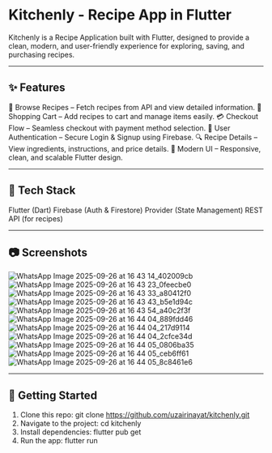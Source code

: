 # Kitchenly - Recipe App in Flutter

Kitchenly is a Recipe Application built with Flutter, designed to provide a clean, modern, and user-friendly experience for exploring, saving, and purchasing recipes.

---

## ✨ Features
📖 Browse Recipes – Fetch recipes from API and view detailed information.
🛒 Shopping Cart – Add recipes to cart and manage items easily.
💳 Checkout Flow – Seamless checkout with payment method selection.
🔐 User Authentication – Secure Login & Signup using Firebase.
🔍 Recipe Details – View ingredients, instructions, and price details.
🎨 Modern UI – Responsive, clean, and scalable Flutter design.

---
## 🚀 Tech Stack
Flutter (Dart)
Firebase (Auth & Firestore)
Provider (State Management)
REST API (for recipes) 

---
## 📷 Screenshots
![WhatsApp Image 2025-09-26 at 16 43 14_402009cb](https://github.com/user-attachments/assets/0d79ee17-3b92-498c-87b3-76feef783976)
![WhatsApp Image 2025-09-26 at 16 43 23_0feecbe0](https://github.com/user-attachments/assets/ddf9399d-1832-41e7-b387-3b334ee1f2ce)
![WhatsApp Image 2025-09-26 at 16 43 33_a80412f0](https://github.com/user-attachments/assets/f2918597-add4-4429-a76f-74cd93c7c677)
![WhatsApp Image 2025-09-26 at 16 43 43_b5e1d94c](https://github.com/user-attachments/assets/b632b36e-e6f8-4084-b258-6de0f0849a1d)
![WhatsApp Image 2025-09-26 at 16 43 54_a40c2f3f](https://github.com/user-attachments/assets/31fb8c2f-e505-4662-8f53-eacc538c5272)
![WhatsApp Image 2025-09-26 at 16 44 04_889fdd46](https://github.com/user-attachments/assets/b69d8d40-84c1-426c-befc-6c5827351116)
![WhatsApp Image 2025-09-26 at 16 44 04_217d9114](https://github.com/user-attachments/assets/b4fad9f3-96ad-4382-ac69-853e6caf67c7)
![WhatsApp Image 2025-09-26 at 16 44 04_2cfce34d](https://github.com/user-attachments/assets/4123e53e-dede-4044-9193-86e1666b15f2)
![WhatsApp Image 2025-09-26 at 16 44 05_0806ba35](https://github.com/user-attachments/assets/bd9bba85-e34f-43ff-9ac0-595e2bab8b57)
![WhatsApp Image 2025-09-26 at 16 44 05_ceb6ff61](https://github.com/user-attachments/assets/2e702ffe-a06c-456f-a685-bf29ea66acab)
![WhatsApp Image 2025-09-26 at 16 44 05_8c8461e6](https://github.com/user-attachments/assets/b89bb2f7-5ee1-442c-8c7a-baa74726ba31)

---
## 🔧 Getting Started
1. Clone this repo:
   git clone https://github.com/uzairinayat/kitchenly.git
2. Navigate to the project:
   cd kitchenly
3. Install dependencies:
   flutter pub get
4. Run the app:
   flutter run

